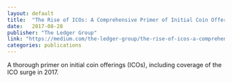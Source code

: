 ```yaml
---
layout: default
title:  "The Rise of ICOs: A Comprehensive Primer of Initial Coin Offerings"
date:   2017-08-28
publisher: "The Ledger Group"
link: "https://medium.com/the-ledger-group/the-rise-of-icos-a-comprehensive-primer-of-initial-coin-offerings-96050529257?lipi=urn%3Ali%3Apage%3Ad_flagship3_profile_view_base%3B9U5XZvFLSIiPje%2FykIgcrw%3D%3D"
categories: publications
---
```

A thorough primer on initial coin offerings (ICOs), including coverage of the ICO surge in 2017.
